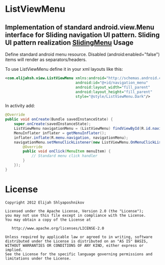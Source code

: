 ListViewMenu
============

Implementation of standard android.view.Menu interface for Sliding navigation UI pattern. Sliding UI pattern realization
[SlidingMenu][1]
Usage
-----
Define standard android menu resource. Disabled (android:enabled="false") items will render as separators/headers.

To use ListViewMenu define it in your xml layouts like this:
```xml
<com.elijahsh.view.ListViewMenu xmlns:android="http://schemas.android.com/apk/res/android"
                                android:id="@+id/navigation_menu"
                                android:layout_width="fill_parent"
                                android:layout_height="fill_parent"
                                style="@style/ListViewMenu.Dark"/>
```

In activity add:
```java
@Override
public void onCreate(Bundle savedInstanceState) {
    super.onCreate(savedInstanceState);
    ListViewMenu navigationMenu = (ListViewMenu) findViewById(R.id.navigation_menu);
    MenuInflater inflater = getMenuInflater();
    inflater.inflate(R.menu.navigation, navigationMenu);
    navigationMenu.setMenuClickListener(new ListViewMenu.OnMenuClickListener() {
        @Override
        public void onClick(MenuItem menuItem) {
            // Standard menu click handler
        }
    });
}
```

License
=======

    Copyright 2012 Elijah Shlyaposhnikov

    Licensed under the Apache License, Version 2.0 (the "License");
    you may not use this file except in compliance with the License.
    You may obtain a copy of the License at

       http://www.apache.org/licenses/LICENSE-2.0

    Unless required by applicable law or agreed to in writing, software
    distributed under the License is distributed on an "AS IS" BASIS,
    WITHOUT WARRANTIES OR CONDITIONS OF ANY KIND, either express or implied.
    See the License for the specific language governing permissions and
    limitations under the License.

 [1]: https://github.com/jfeinstein10/SlidingMenu